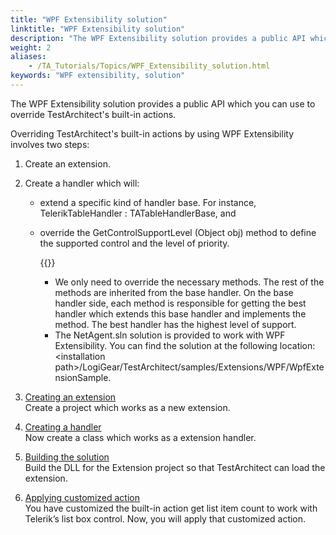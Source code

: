 ```yaml
--- 
title: "WPF Extensibility solution"
linktitle: "WPF Extensibility solution"
description: "The WPF Extensibility solution provides a public API which you can use to override TestArchitect's built-in actions."
weight: 2
aliases: 
    - /TA_Tutorials/Topics/WPF_Extensibility_solution.html
keywords: "WPF extensibility, solution"
---
```


The WPF Extensibility solution provides a public API which you can use to override TestArchitect's built-in actions.

Overriding TestArchitect's built-in actions by using WPF Extensibility involves two steps:

1.  Create an extension.
2.  Create a handler which will:
    -   extend a specific kind of handler base. For instance, TelerikTableHandler : TATableHandlerBase, and
    -   override the GetControlSupportLevel \(Object obj\) method to define the supported control and the level of priority.

        {{<note>}}

        -   We only need to override the necessary methods. The rest of the methods are inherited from the base handler. On the base handler side, each method is responsible for getting the best handler which extends this base handler and implements the method. The best handler has the highest level of support.
        -   The NetAgent.sln solution is provided to work with WPF Extensibility. You can find the solution at the following location: <installation path\>/LogiGear/TestArchitect/samples/Extensions/WPF/WpfExtensionSample.

1.  [Creating an extension](/testarchitect-tutorial/part-3-extending-testarchitect/lesson-10-wpf-extensibility/scenario/wpf-extensibility-solution/creating-an-extension)  
Create a project which works as a new extension.
2.  [Creating a handler](/testarchitect-tutorial/part-3-extending-testarchitect/lesson-10-wpf-extensibility/scenario/wpf-extensibility-solution/creating-a-handler)  
Now create a class which works as a extension handler.
3.  [Building the solution](/testarchitect-tutorial/part-3-extending-testarchitect/lesson-10-wpf-extensibility/scenario/wpf-extensibility-solution/building-the-solution)  
Build the DLL for the Extension project so that TestArchitect can load the extension.
4.  [Applying customized action](/testarchitect-tutorial/part-3-extending-testarchitect/lesson-10-wpf-extensibility/scenario/wpf-extensibility-solution/applying-customized-action)  
You have customized the built-in action get list item count to work with Telerik’s list box control. Now, you will apply that customized action.




